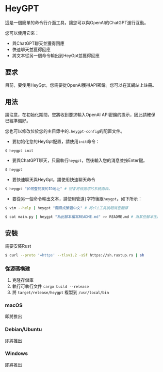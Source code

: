 # HeyGPT
這是一個簡單的命令行介面工具，讓您可以與OpenAI的ChatGPT進行互動。

您可以使用它來：
- 與ChatGPT聊天並獲得回應
- 快速聊天並獲得回應
- 將文本從另一個命令輸出到HeyGpt並獲得回應

## 要求
目前，要使用HeyGpt，您需要從OpenAI獲得API密鑰。您可以在其網站上註冊。

## 用法
請注意，在初始化期間，您將收到要求輸入OpenAI API密鑰的提示，因此請確保已經準備好。

您也可以修改位於您的主目錄中的`.heygpt-config`的配置文件。

- 要初始化您的HeyGpt配置，請使用`init`命令：
```bash
$ heygpt init
```

- 要與ChatGPT聊天，只需執行`heygpt`，然後輸入您的消息並按Enter鍵。
```bash 
$ heygpt
```
- 要快速聊天與HeyGpt，請使用快速聊天命令
```bash
$ heygpt "如何查找我的ID地址" # 回复將根据您的系統而异。
```

- 要從另一個命令輸出文本，請使用管道`|`字符後跟`heygpt`，如下所示：

```bash
$ vim --help | heygpt "翻譯成繁體中文" # 將cli工具說明消息翻譯
```
```bash
$ cat main.py | heygpt "為此腳本編寫README.md" >> README.md # 為某些腳本生成文檔
```

## 安裝
需要安裝Rust
```bash
$ curl --proto '=https' --tlsv1.2 -sSf https://sh.rustup.rs | sh
```
### 從源碼構建
1. 克隆存儲庫
2. 執行可執行文件 `cargo build --release`
3. 將 `target/release/heygpt` 複製到 `/usr/local/bin`

### macOS
即將推出

### Debian/Ubuntu
即將推出

### Windows
即將推出
